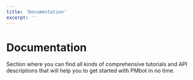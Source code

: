 ```yaml
---
title: 'Documentation'
excerpt: ''
---
```


# Documentation

Section where you can find all kinds of comprehensive tutorials and API descriptions that will help you to get started with PMbot in no time.
